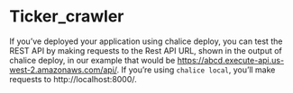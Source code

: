 # Ticker_crawler
If you’ve deployed your application using chalice deploy, you can test the REST API by making requests to the Rest API URL, shown in the output of chalice deploy, in our example that would be https://abcd.execute-api.us-west-2.amazonaws.com/api/. If you’re using `chalice local`, you’ll make requests to http://localhost:8000/.